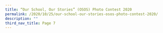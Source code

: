 ```yaml
---
title: “Our School, Our Stories” (OSOS) Photo Contest 2020
permalink: /2020/10/25/our-school-our-stories-osos-photo-contest-2020/
description: ""
third_nav_title: Page 7
---
```

